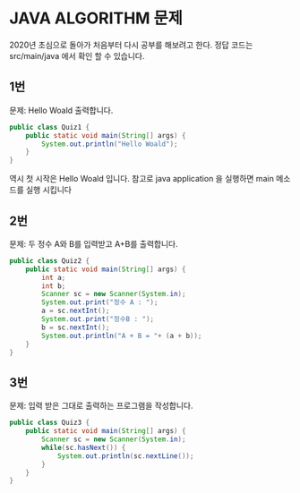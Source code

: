 # JAVA ALGORITHM 문제

2020년 초심으로 돌아가 처음부터 다시 공부를 해보려고 한다.
정답 코드는 src/main/java 에서 확인 할 수 있습니다.

## 1번
문제: Hello Woald 출력합니다.

`````java
public class Quiz1 {
	public static void main(String[] args) {
		System.out.println("Hello Woald");
	}
}
`````

역시 첫 시작은 Hello Woald 입니다.
참고로 java application 을 실행하면 main 메소드를 실행 시킵니다

## 2번
문제: 두 정수 A와 B를 입력받고 A+B를 출력합니다.

````java
public class Quiz2 {
	public static void main(String[] args) {
		int a;
		int b;
		Scanner sc = new Scanner(System.in);
		System.out.print("정수 A : ");
		a = sc.nextInt();
		System.out.print("정수B : ");
		b = sc.nextInt();
		System.out.println("A + B = "+ (a + b));
	}
}
````

## 3번
문제: 입력 받은 그대로 출력하는 프로그램을 작성합니다.

`````java
public class Quiz3 {
	public static void main(String[] args) {
		Scanner sc = new Scanner(System.in);
		while(sc.hasNext()) {
			System.out.println(sc.nextLine());
		}
	}
}
`````